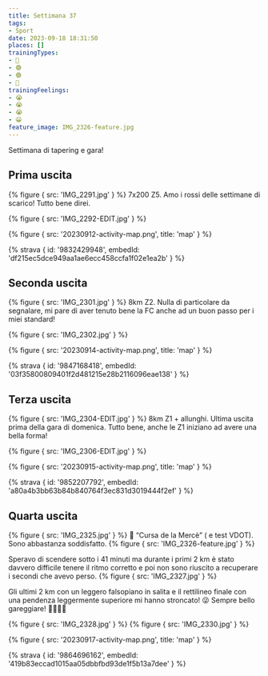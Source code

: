 ```yaml
---
title: Settimana 37
tags:
- Sport
date: 2023-09-18 18:31:50
places: []
trainingTypes:
- 🔴
- 🟢
- 🟢
- 🔴
trainingFeelings:
- 😭
- 😭
- 😭
- 😀
feature_image: IMG_2326-feature.jpg
---
```


Settimana di tapering e gara! 
<!--more--> 

## Prima uscita
{% figure { src: 'IMG_2291.jpg' } %}
7x200 Z5. Amo i rossi delle settimane di scarico!
Tutto bene direi.


{% figure { src: 'IMG_2292-EDIT.jpg' } %}

{% figure { src: '20230912-activity-map.png', title: 'map' } %}

{% strava { id: '9832429948', embedId: 'df215ec5dce949aa1ae6ecc458ccfa1f02e1ea2b' } %}

## Seconda uscita

{% figure { src: 'IMG_2301.jpg' } %}
8km Z2. Nulla di particolare da segnalare, mi pare di aver tenuto bene la FC anche ad un buon passo per i miei standard!

{% figure { src: 'IMG_2302.jpg' } %}

{% figure { src: '20230914-activity-map.png', title: 'map' } %}

{% strava { id: '9847168418', embedId: '03f35800809401f2d481215e28b2116096eae138' } %}

## Terza uscita

{% figure { src: 'IMG_2304-EDIT.jpg' } %}
8km Z1 + allunghi.
Ultima uscita prima della gara di domenica. Tutto bene, anche le Z1 iniziano ad avere una bella forma!

{% figure { src: 'IMG_2306-EDIT.jpg' } %}

{% figure { src: '20230915-activity-map.png', title: 'map' } %}

{% strava { id: '9852207792', embedId: 'a80a4b3bb63b84b840764f3ec831d3019444f2ef' } %}


## Quarta uscita

{% figure { src: 'IMG_2325.jpg' } %}
🏁 “Cursa de la Mercè” ( e test VDOT). Sono abbastanza soddisfatto.
{% figure { src: 'IMG_2326-feature.jpg' } %}

Speravo di scendere sotto i 41 minuti ma durante i primi 2 km è stato davvero difficile tenere il ritmo corretto e poi non sono riuscito a recuperare i secondi che avevo perso.
{% figure { src: 'IMG_2327.jpg' } %}

Gli ultimi 2 km con un leggero falsopiano in salita e il rettilineo finale con una pendenza leggermente superiore mi hanno stroncato! 😜
Sempre bello gareggiare! 🏃‍♂️💪🏻

{% figure { src: 'IMG_2328.jpg' } %}
{% figure { src: 'IMG_2330.jpg' } %}

{% figure { src: '20230917-activity-map.png', title: 'map' } %}

{% strava { id: '9864696162', embedId: '419b83eccad1015aa05dbbfbd93de1f5b13a7dee' } %}